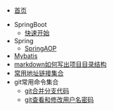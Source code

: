 * [首页](README)

- SpringBoot
  - [快速开始](docs/projectFile/SpringBoot/1-快速开始)
- Spring
  - [SpringAOP](docs/projectFile/Spring/SpringAOP)
- [Mybatis](docs/projectFile/Mybatis/mybatis批量更新数据三种方法效率对比)
- [markdown如何写出项目目录结构](docs/projectFile/技能/markdown如何写出项目目录结构)
- [常用地址链接集合](docs/projectFile/常用地址链接集合)
- git常用命令集合
  - [git合并分支代码](docs/projectFile/git常用命令集合/合并分支代码)
  - [git查看和修改用户名密码](docs/projectFile/git常用命令集合/git设置用户名密码)

